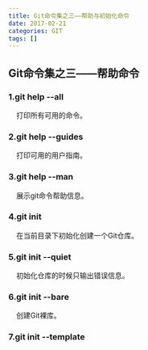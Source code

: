 ```yaml
---
title: Git命令集之三——帮助与初始化命令
date: 2017-02-21
categories: GIT
tags: []
---
```

## Git命令集之三——帮助命令

### 1.git help --all

    打印所有可用的命令。

### 2.git help --guides

    打印可用的用户指南。

### 3.git help --man

    展示git命令帮助信息。

### 4.git init

    在当前目录下初始化创建一个Git仓库。

### 5.git init --quiet

    初始化仓库的时候只输出错误信息。

### 6.git init --bare

    创建Git裸库。

### 7.git init --template<template>

    指定模板创建Git仓库。
